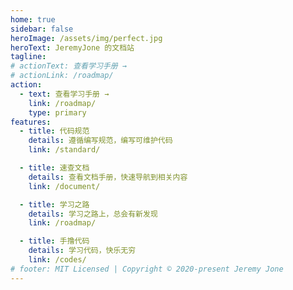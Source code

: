 ```yaml
---
home: true
sidebar: false
heroImage: /assets/img/perfect.jpg
heroText: JeremyJone 的文档站
tagline:
# actionText: 查看学习手册 →
# actionLink: /roadmap/
action:
  - text: 查看学习手册 →
    link: /roadmap/
    type: primary
features:
  - title: 代码规范
    details: 遵循编写规范，编写可维护代码
    link: /standard/

  - title: 速查文档
    details: 查看文档手册，快速导航到相关内容
    link: /document/

  - title: 学习之路
    details: 学习之路上，总会有新发现
    link: /roadmap/

  - title: 手撸代码
    details: 学习代码，快乐无穷
    link: /codes/
# footer: MIT Licensed | Copyright © 2020-present Jeremy Jone
---
```


<Home />

